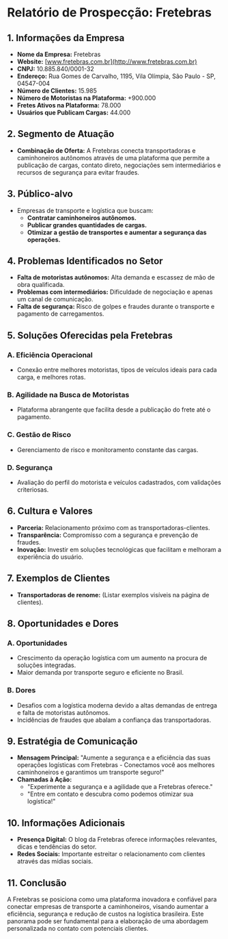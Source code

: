 # Relatório de Prospecção: Fretebras

## 1. Informações da Empresa
- **Nome da Empresa:** Fretebras
- **Website:** [www.fretebras.com.br](http://www.fretebras.com.br)
- **CNPJ:** 10.885.840/0001-32
- **Endereço:** Rua Gomes de Carvalho, 1195, Vila Olímpia, São Paulo - SP, 04547-004
- **Número de Clientes:** 15.985
- **Número de Motoristas na Plataforma:** +900.000
- **Fretes Ativos na Plataforma:** 78.000
- **Usuários que Publicam Cargas:** 44.000

## 2. Segmento de Atuação
- **Combinação de Oferta:** A Fretebras conecta transportadoras e caminhoneiros autônomos através de uma plataforma que permite a publicação de cargas, contato direto, negociações sem intermediários e recursos de segurança para evitar fraudes.

## 3. Público-alvo
- Empresas de transporte e logística que buscam:
  - **Contratar caminhoneiros autônomos.**
  - **Publicar grandes quantidades de cargas.**
  - **Otimizar a gestão de transportes e aumentar a segurança das operações.**

## 4. Problemas Identificados no Setor
- **Falta de motoristas autônomos:** Alta demanda e escassez de mão de obra qualificada.
- **Problemas com intermediários:** Dificuldade de negociação e apenas um canal de comunicação.
- **Falta de segurança:** Risco de golpes e fraudes durante o transporte e pagamento de carregamentos.

## 5. Soluções Oferecidas pela Fretebras
### A. Eficiência Operacional
- Conexão entre melhores motoristas, tipos de veículos ideais para cada carga, e melhores rotas.

### B. Agilidade na Busca de Motoristas
- Plataforma abrangente que facilita desde a publicação do frete até o pagamento.

### C. Gestão de Risco
- Gerenciamento de risco e monitoramento constante das cargas.

### D. Segurança
- Avaliação do perfil do motorista e veículos cadastrados, com validações criteriosas.

## 6. Cultura e Valores
- **Parceria:** Relacionamento próximo com as transportadoras-clientes.
- **Transparência:** Compromisso com a segurança e prevenção de fraudes.
- **Inovação:** Investir em soluções tecnológicas que facilitam e melhoram a experiência do usuário.

## 7. Exemplos de Clientes
- **Transportadoras de renome:** (Listar exemplos visíveis na página de clientes).

## 8. Oportunidades e Dores
### A. Oportunidades
- Crescimento da operação logística com um aumento na procura de soluções integradas.
- Maior demanda por transporte seguro e eficiente no Brasil.

### B. Dores
- Desafios com a logística moderna devido a altas demandas de entrega e falta de motoristas autônomos.
- Incidências de fraudes que abalam a confiança das transportadoras.

## 9. Estratégia de Comunicação
- **Mensagem Principal:** "Aumente a segurança e a eficiência das suas operações logísticas com Fretebras - Conectamos você aos melhores caminhoneiros e garantimos um transporte seguro!"
- **Chamadas à Ação:** 
  - "Experimente a segurança e a agilidade que a Fretebras oferece."
  - "Entre em contato e descubra como podemos otimizar sua logística!"

## 10. Informações Adicionais
- **Presença Digital:** O blog da Fretebras oferece informações relevantes, dicas e tendências do setor.
- **Redes Sociais:** Importante estreitar o relacionamento com clientes através das mídias sociais.

## 11. Conclusão
A Fretebras se posiciona como uma plataforma inovadora e confiável para conectar empresas de transporte a caminhoneiros, visando aumentar a eficiência, segurança e redução de custos na logística brasileira. Este panorama pode ser fundamental para a elaboração de uma abordagem personalizada no contato com potenciais clientes.